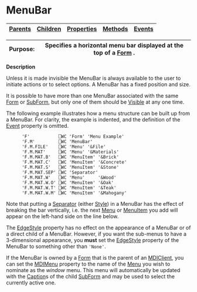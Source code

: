 




<h1 class="heading"><span class="name">MenuBar</span></h1>

| [Parents](../ParentLists/MenuBar.htm) | [Children](../ChildLists/MenuBar.htm) | [Properties](../PropLists/MenuBar.htm) | [Methods](../MethodLists/MenuBar.htm) | [Events](../EventLists/MenuBar.htm) |
| --- | --- | --- | --- | ---  |


| Purpose: | Specifies a horizontal menu bar displayed at the top of a [Form](form.md) . |
| --- | ---  |


**Description**


Unless it is made invisible the MenuBar is always available to the user to initiate actions or to select options. A MenuBar has a fixed position and size.



It is possible to have more than one MenuBar associated with the same [Form](form.md) or [SubForm](subform.md), but only one of them should be [Visible](./visible.md) at any one time.


The following example illustrates how a menu structure can be built up from a MenuBar. For clarity, the example is indented, and the definition of the [Event](./event.md) property is omitted.
```apl
      'F'           ⎕WC 'Form' 'Menu Example'
      'F.M'         ⎕WC 'MenuBar'
      'F.M.FILE'    ⎕WC 'Menu' '&File'
      'F.M.MAT'     ⎕WC 'Menu' '&Materials'
      'F.M.MAT.B'   ⎕WC 'MenuItem' '&Brick'
      'F.M.MAT.C'   ⎕WC 'MenuItem' '&Concrete'
      'F.M.MAT.S'   ⎕WC 'MenuItem' '&Stone'
      'F.M.MAT.SEP' ⎕WC 'Separator'
      'F.M.MAT.W'   ⎕WC 'Menu'     '&Wood'
      'F.M.MAT.W.O' ⎕WC 'MenuItem' '&Oak'
      'F.M.MAT.W.T' ⎕WC 'MenuItem' '&Teak'
      'F.M.MAT.W.M' ⎕WC 'MenuItem' '&Mahogany'
```


Note that putting a [Separator](separator.md) (either [Style](./style.md)) in a MenuBar has the effect of breaking the bar vertically, i.e. the next [Menu](menu.md) or [MenuItem](menuitem.md) you add will appear on the left-hand side on the line below.


The [EdgeStyle](./edgestyle.md) property has no effect on the appearance of a MenuBar or of a direct child of a MenuBar. However, if you want the sub-menus to have a 3-dimensional appearance, you **must** set the [EdgeStyle](./edgestyle.md) property of the MenuBar to something other than `'None'`.


If the MenuBar is owned by a [Form](form.md) that is the parent of an [MDIClient](mdiclient.md), you can set the [MDIMenu](./mdimenu.md) property to the name of the [Menu](menu.md) you wish to nominate as the *window*  menu. This menu will automatically be updated with the [Caption](./caption.md)s of the child [SubForm](subform.md) and may be used to select the currently active one.


